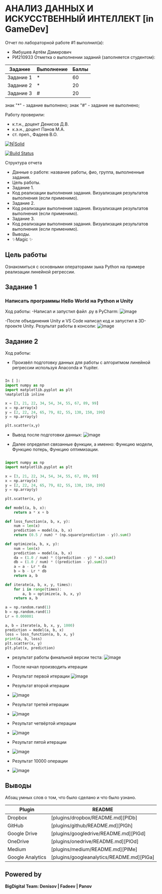 # АНАЛИЗ ДАННЫХ И ИСКУССТВЕННЫЙ ИНТЕЛЛЕКТ [in GameDev]
Отчет по лабораторной работе #1 выполнил(а):
- Ямбушев Артём Дамирович
- РИ210933
Отметка о выполнении заданий (заполняется студентом):

| Задание | Выполнение | Баллы |
| ------ | ------ | ------ |
| Задание 1 | * | 60 |
| Задание 2 | * | 20 |
| Задание 3 | # | 20 |

знак "*" - задание выполнено; знак "#" - задание не выполнено;

Работу проверили:
- к.т.н., доцент Денисов Д.В.
- к.э.н., доцент Панов М.А.
- ст. преп., Фадеев В.О.

[![N|Solid](https://cldup.com/dTxpPi9lDf.thumb.png)](https://nodesource.com/products/nsolid)

[![Build Status](https://travis-ci.org/joemccann/dillinger.svg?branch=master)](https://travis-ci.org/joemccann/dillinger)

Структура отчета

- Данные о работе: название работы, фио, группа, выполненные задания.
- Цель работы.
- Задание 1.
- Код реализации выполнения задания. Визуализация результатов выполнения (если применимо).
- Задание 2.
- Код реализации выполнения задания. Визуализация результатов выполнения (если применимо).
- Задание 3.
- Код реализации выполнения задания. Визуализация результатов выполнения (если применимо).
- Выводы.
- ✨Magic ✨

## Цель работы
Ознакомиться с основными операторами зыка Python на примере реализации линейной регрессии.

## Задание 1
### Написать программы Hello World на Python и Unity
Ход работы:
-Написал и запустил файл .py в PyCharm:
![image](https://user-images.githubusercontent.com/101344196/192602782-092a45da-0ffb-450a-90ae-5eb3875c7796.png)

-После объединения Unity и VS Code написал код и запустил в 3D-проекте Unity. Результат работы в консоли:
![image](https://user-images.githubusercontent.com/101344196/192607206-350a16e2-18e4-4c35-83c7-3f92ba8c54ac.png)

## Задание 2
Ход работы:
- Произвёл подготовку данных для работы с алгоритмом линейной регрессии используя Anaconda и Yupiter.

```py

In [ ]:
import numpy as np
import matplotlib.pyplot as plt
%matplotlib inline

x = [3, 21, 22, 34, 54, 34, 55, 67, 89, 99]
x = np.array(x)
y = [2, 22, 24, 65, 79, 82, 55, 130, 150, 199]
y = np.array(y)

plt.scatter(x,y)

```
- Вывод после подготовки данных:
![image](https://user-images.githubusercontent.com/101344196/192848677-4fc7e091-c144-49dd-82ed-4cf397afbce1.png)

- Далее определил связанные функции, а именно: Функцию модели, Функцию потерь, Функцию оптимизации.
```py

import numpy as np
import matplotlib.pyplot as plt
 
x = [3, 21, 22, 34, 54, 34, 55, 67, 89, 99]
x = np.array(x)
y = [2, 22, 24, 65, 79, 82, 55, 130, 150, 199]
y = np.array(y)
 
plt.scatter(x, y)
 
def model(a, b, x):
    return a * x + b
  
def loss_function(a, b, x, y):
    num = len(x)
    prediction = model(a, b, x)
    return (0.5 / num) * (np.square(prediction - y)).sum()
  
def optimize(a, b, x, y):
    num = len(x)
    prediction = model(a, b, x)
    da = (1.0 / num) * ((prediction - y) * x).sum()
    db = (1.0 / num) * ((prediction - y).sum())
    a = a - Lr * da
    b = b - Lr * db
    return a, b
 
def iterate(a, b, x, y, times):
    for i in range(times):
        a, b = optimize(a, b, x, y)
    return a, b
 
a = np.random.rand(1)
b = np.random.rand(1)
Lr = 0.000001
 
a, b = iterate(a, b, x, y, 1000)
prediction = model(a, b, x)
loss = loss_function(a, b, x, y)
print(a, b, loss)
plt.scatter(x, y)
plt.plot(x, prediction)

```
- результат работы финальной версии теста:
![image](https://user-images.githubusercontent.com/101344196/192851443-969f36f8-f147-4775-be26-6b8d62cf5ddb.png)

- После начал производить итерации

- Результат первой итерации
![image](https://user-images.githubusercontent.com/101344196/192858593-5d7b4855-162a-4665-8095-92ca2bd3a482.png)

- Результат второй итерации
- ![image](https://user-images.githubusercontent.com/101344196/192859109-30f7a15b-19ae-4efa-a8a3-3ba3140eeeb8.png)

- Результат третей итерации
- ![image](https://user-images.githubusercontent.com/101344196/192859665-6a0ed342-2892-41c6-b2dd-856464d3d9a7.png)

- Результат четвёртой итерации
- ![image](https://user-images.githubusercontent.com/101344196/192859874-9a6fec80-0aa3-4471-9c94-5ef28b843aaf.png)

- Результат пятой итерации
- ![image](https://user-images.githubusercontent.com/101344196/192860016-ade4d20c-0f19-469c-99f9-470011259e0a.png)

- Результат 10000 операции
- ![image](https://user-images.githubusercontent.com/101344196/192860179-15934d86-6d82-4662-98cc-3a8799cf7ae8.png)

## Выводы

Абзац умных слов о том, что было сделано и что было узнано.

| Plugin | README |
| ------ | ------ |
| Dropbox | [plugins/dropbox/README.md][PlDb] |
| GitHub | [plugins/github/README.md][PlGh] |
| Google Drive | [plugins/googledrive/README.md][PlGd] |
| OneDrive | [plugins/onedrive/README.md][PlOd] |
| Medium | [plugins/medium/README.md][PlMe] |
| Google Analytics | [plugins/googleanalytics/README.md][PlGa] |

## Powered by

**BigDigital Team: Denisov | Fadeev | Panov**
